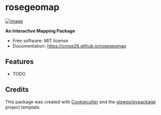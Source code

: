 # rosegeomap


[![image](https://img.shields.io/pypi/v/rosegeomap.svg)](https://pypi.python.org/pypi/rosegeomap)


**An Interactive Mapping Package**


-   Free software: MIT license
-   Documentation: https://crose26.github.io/rosegeomap
    

## Features

-   TODO

## Credits

This package was created with [Cookiecutter](https://github.com/cookiecutter/cookiecutter) and the [giswqs/pypackage](https://github.com/giswqs/pypackage) project template.
